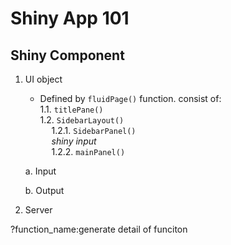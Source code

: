 
# Shiny App 101

## Shiny Component
    
1. UI object
   - Defined by `fluidPage()` function. consist of:  
1.1. `titlePane()`  
   1.2. `SidebarLayout()`  
        &emsp; 1.2.1. `SidebarPanel()`    
        &emsp; _shiny input_  
        &emsp; 1.2.2. `mainPanel()`  

    a. Input
    
    b. Output
    
2. Server




?function_name:generate detail of funciton


